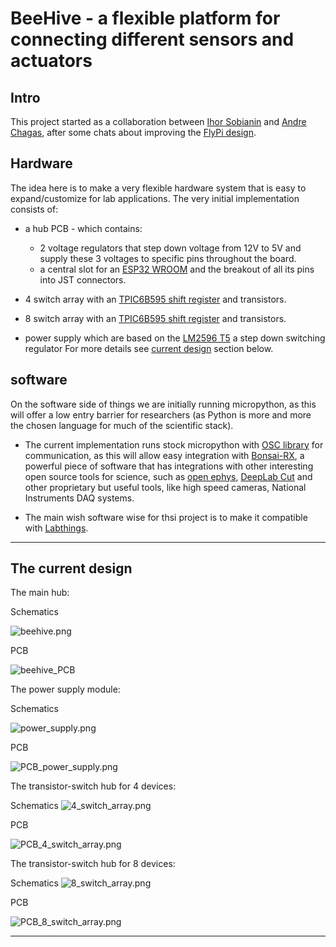 # BeeHive - a flexible platform for connecting different sensors and actuators

## Intro


This project started as a collaboration between [Ihor Sobianin](https://github.com/isobianin/) and [Andre Chagas](https://github.com/amchagas/), after some chats about improving the [FlyPi design](https://github.com/amchagas/flypi). 


## Hardware 

The idea here is to make a very flexible hardware system that is easy to expand/customize for lab applications. The very initial implementation consists of:
- a hub PCB - which contains:
   -  2 voltage regulators that step down voltage from 12V to 5V and supply these 3 voltages to specific pins throughout the board.
   -  a central slot for an [ESP32 WROOM](https://www.espressif.com/sites/default/files/documentation/esp32-wroom-32_datasheet_en.pdf) and the breakout of all its pins into JST connectors.


-  4 switch array with an [TPIC6B595 shift register](https://www.ti.com/lit/ds/symlink/tpic6b595.pdf) and transistors.


-  8 switch array with an [TPIC6B595 shift register](https://www.ti.com/lit/ds/symlink/tpic6b595.pdf) and transistors.


-  power supply which are based on the [LM2596 T5](https://www.ti.com/lit/ds/symlink/lm2596.pdf) a step down switching regulator
For more details see [current design](#the-current-design) section below.  


## software

On the software side of things we are initially running micropython, as this will offer a low entry barrier for researchers (as Python is more and more the chosen language for much of the scientific stack).


- The current implementation runs stock micropython with [OSC library](https://github.com/SpotlightKid/micropython-osc) for communication, as this will allow easy integration with [Bonsai-RX](https://bonsai-rx.org/), a powerful piece of software that has integrations with other interesting open source tools for science, such as [open ephys](https://open-ephys.org/), [DeepLab Cut](http://www.mousemotorlab.org/deeplabcut) and other proprietary but useful tools, like high speed cameras, National Instruments DAQ systems. 


- The main wish software wise for thsi project is to make it compatible with [Labthings](https://github.com/labthings).

---

## The current design

The main hub:

Schematics

![beehive.png](https://github.com/isobianin/BeeHive/blob/master/hardware/hub_PCB_redesign/beehive.png)

PCB

![beehive_PCB](https://github.com/isobianin/BeeHive/blob/master/hardware/hub_PCB_redesign/beehive_PCB.png)

The power supply module:

Schematics

![power_supply.png](https://github.com/isobianin/BeeHive/blob/master/hardware/power_supply/power_supply.png)

PCB

![PCB_power_supply.png](https://github.com/isobianin/BeeHive/blob/master/hardware/power_supply/PCB_power_supply.png)

The transistor-switch hub for 4 devices:

Schematics ![4_switch_array.png](https://github.com/isobianin/BeeHive/blob/master/hardware/4%20switch%20array%20(ver%203)/4_switch_array.png)

PCB

![PCB_4_switch_array.png](https://github.com/isobianin/BeeHive/blob/master/hardware/4%20switch%20array%20(ver%203)/PCB_4_switch_array.png)

The transistor-switch hub for 8 devices:

Schematics ![8_switch_array.png](https://github.com/isobianin/BeeHive/blob/master/hardware/8%20switch%20array%20(ver%202)/8_switch_array.png)

PCB

![PCB_8_switch_array.png](https://github.com/isobianin/BeeHive/blob/master/hardware/8%20switch%20array%20(ver%202)/8_switch_array_PCB.png)

---
